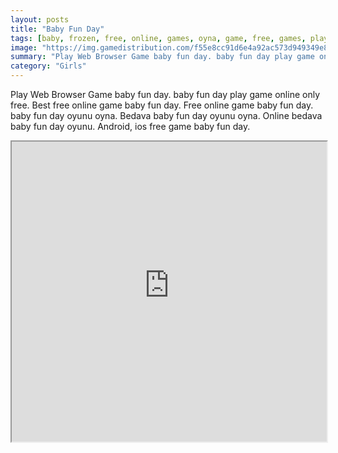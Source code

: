```yaml
---
layout: posts
title: "Baby Fun Day"
tags: [baby, frozen, free, online, games, oyna, game, free, games, play, play, games]
image: "https://img.gamedistribution.com/f55e8cc91d6e4a92ac573d949349e877-512x384.jpeg"
summary: "Play Web Browser Game baby fun day. baby fun day play game online only free. Best free online game baby fun day. Free online game baby fun day. baby fun day oyunu oyna. Bedava baby fun day oyunu oyna. Online bedava baby fun day oyunu. Android, ios free game baby fun day."
category: "Girls"
---
```


Play Web Browser Game baby fun day. baby fun day play game online only free. Best free online game baby fun day. Free online game baby fun day. baby fun day oyunu oyna. Bedava baby fun day oyunu oyna. Online bedava baby fun day oyunu. Android, ios free game baby fun day.

<iframe width="100%" height="480px;" src="https://html5.gamedistribution.com/f55e8cc91d6e4a92ac573d949349e877/"></iframe>